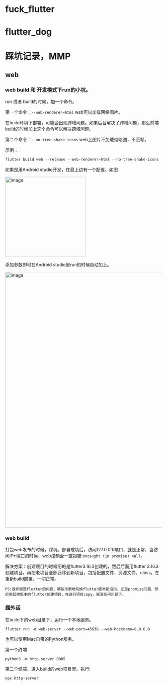 # fuck_flutter
# flutter_dog
# 踩坑记录，MMP

## web
### web build 和 开发模式下run的小坑。
run 或者 build的时候，加一个命令。

第一个命令：```--web-renderer=html```  web可以加载网络图片。

在build环境下部署，可能会出现跨域问题。如果后台解决了跨域问题，那么前端build的时候加上这个命令可以解决跨域问题。

第二个命令：```--no-tree-shake-icons``` web上图片不加载缩略图，不丢帧。

示例：
``` dart
flutter build web --release --web-renderer=html --no-tree-shake-icons
```
如果是用Android studio开发，在最上边有一个配置。如图

<img width="258" alt="image" src="https://github.com/kentSoHandsome/flutter_dog/assets/152961018/a0ba0979-1e54-4825-84f7-4f12bb1615f8">

添加参数即可在Android studio里run的时候自动加上。

<img width="824" alt="image" src="https://github.com/kentSoHandsome/flutter_dog/assets/152961018/db64cf58-4611-4b33-9966-cba891d7b6c6">


### web build
打包web发布的时候，踩坑。部署成功后，访问127.0.0.1:端口，就是正常，当访问IP+端口的时候，web控制台一直报错:```Uncaught (in promise) null```。

解决方案：创建项目的时候用的是flutter3.16.0创建的，然后后面用flutter 3.16.3 创建项目，再把老项目全部迁移到新项目，包括配置文件，资源文件，class。在重新build部署，一切正常。

```
PS:我怀疑是flutter的问题，哪怕不断地切换flutter版本都没用，还是promise问题，然后用其他版本的flutter创建项目，在进行项目copy，就没任何问题了。
```

### 题外话
在build下的web目录下，运行一个本地服务。

```
flutter run -d web-server --web-port=45638 --web-hostname=0.0.0.0
```

也可以使用Mac自带的Python服务。

第一个终端
```
python3 -m http.server 8085
```

第二个终端，进入build的web项目里。执行:
```
npx http-server
```



